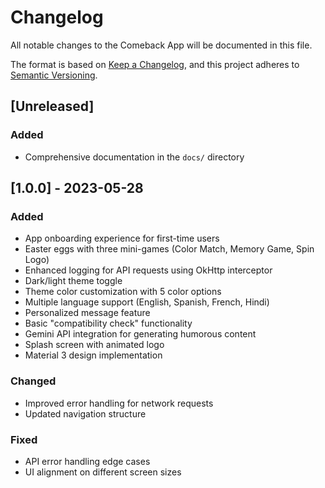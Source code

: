 # Changelog

All notable changes to the Comeback App will be documented in this file.

The format is based on [Keep a Changelog](https://keepachangelog.com/en/1.0.0/),
and this project adheres to [Semantic Versioning](https://semver.org/spec/v2.0.0.html).

## [Unreleased]

### Added
- Comprehensive documentation in the `docs/` directory

## [1.0.0] - 2023-05-28

### Added
- App onboarding experience for first-time users
- Easter eggs with three mini-games (Color Match, Memory Game, Spin Logo)
- Enhanced logging for API requests using OkHttp interceptor
- Dark/light theme toggle
- Theme color customization with 5 color options
- Multiple language support (English, Spanish, French, Hindi)
- Personalized message feature
- Basic "compatibility check" functionality
- Gemini API integration for generating humorous content
- Splash screen with animated logo
- Material 3 design implementation

### Changed
- Improved error handling for network requests
- Updated navigation structure

### Fixed
- API error handling edge cases
- UI alignment on different screen sizes 